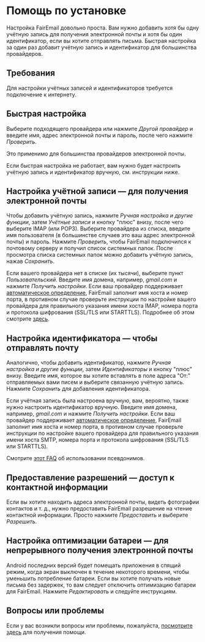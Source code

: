 # Помощь по установке

Настройка FairEmail довольно проста. Вам нужно добавить хотя бы одну учётную запись для получения электронной почты и хотя бы один идентификатор, если вы хотите отправлять письма. Быстрая настройка за один раз добавит учётную запись и идентификатор для большинства провайдеров.

## Требования

Для настройки учётных записей и идентификаторов требуется подключение к интернету.

## Быстрая настройка

Выберите подходящего провайдера или нажмите *Другой провайдер* и введите имя, адрес электронной почты и пароль, после чего нажмите *Проверить*.

Это применимо для большинства провайдеров электронной почты.

Если быстрая настройка не работает, вам нужно будет настроить учётную запись и идентификатор вручную, см. инструкции ниже.

## Настройка учётной записи — для получения электронной почты

Чтобы добавить учётную запись, нажмите *Ручная настройка и другие функции*, затем *Учётные записи* и кнопку "плюс" внизу, после чего выберите IMAP (или POP3). Выберите провайдера из списка, введите имя пользователя (в большинстве случаев это ваш адрес электронной почты) и пароль. Нажмите *Проверить*, чтобы FairEmail подключился к почтовому серверу и получил список системных папок. После просмотра списка системных папок можно добавить учётную запись, нажав *Сохранить*.

Если вашего провайдера нет в списке (их тысячи), выберите пункт *Пользовательский*. Введите имя домена, например, *gmail.com* и нажмите *Получить настройки*. Если ваш провайдер поддерживает [автоматическое определение](https://tools.ietf.org/html/rfc6186), FairEmail заполнит имя хоста и номер порта, в противном случае проверьте инструкции по настройке вашего провайдера для правильного указания имени хоста IMAP, номера порта и протокола шифрования (SSL/TLS или STARTTLS). Подробнее об этом смотрите [здесь](https://github.com/M66B/FairEmail/blob/master/FAQ.md#authorizing-accounts).

## Настройка идентификатора — чтобы отправлять почту

Аналогично, чтобы добавить идентификатор, нажмите *Ручная настройка и другие функции*, затем *Идентификаторы* и кнопку "плюс" внизу. Введите имя, которое вы хотите вставлять в поле адреса "От:" отправляемых вами писем и выберите связанную учётную запись. Нажмите *Сохранить* для добавления идентификатора.

Если учётная запись была настроена вручную, вам, вероятно, также нужно настроить идентификатор вручную. Введите имя домена, например, *gmail.com* и нажмите *Получить настройки*. Если ваш провайдер поддерживает [автоматическое определение](https://tools.ietf.org/html/rfc6186), FairEmail заполнит имя хоста и номер порта, в противном случае проверьте инструкции по настройке вашего провайдера для правильного указания имени хоста SMTP, номера порта и протокола шифрования (SSL/TLS или STARTTLS).

Смотрите [этот FAQ](https://github.com/M66B/FairEmail/blob/master/FAQ.md#FAQ9) об использовании псевдонимов.

## Предоставление разрешений — доступ к контактной информации

Если вы хотите находить адреса электронной почты, видеть фотографии контактов и т. д., нужно предоставить FairEmail разрешение на чтение контактной информации. Просто нажмите *Предоставить* и выберите *Разрешить*.

## Настройка оптимизации батареи — для непрерывного получения электронной почты

Android последних версий будет помещать приложения в спящий режим, когда экран выключен в течение некоторого времени, чтобы уменьшить потребление батареи. Если вы хотите получать новые письма без задержек, то вам следует отключить оптимизацию батареи для FairEmail. Нажмите *Редактировать* и следуйте инструкциям.

## Вопросы или проблемы

Если у вас возникли вопросы или проблемы, пожалуйста, [посмотрите здесь](https://github.com/M66B/FairEmail/blob/master/FAQ.md) для получения помощи.